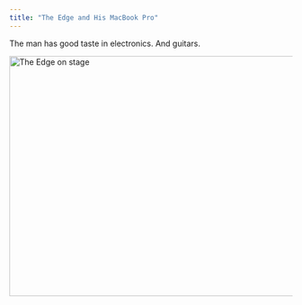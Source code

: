 ```yaml
---
title: "The Edge and His MacBook Pro"
---
```

<p>The man has good taste in electronics. And guitars.</p>
<p><a href="https://www.flickr.com/photos/49152339@N05/6257984003/" title="The Edge on stage by clintonfoundation, on Flickr"><img src="https://farm7.static.flickr.com/6048/6257984003_f5ed72e063_z.jpg" class="aligncenter" width="640" height="427" alt="The Edge on stage"></a></p>

